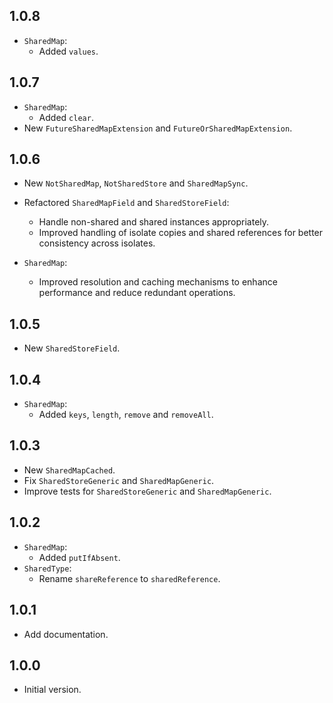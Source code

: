 ## 1.0.8

- `SharedMap`:
  - Added `values`.

## 1.0.7

- `SharedMap`:
  - Added `clear`.
- New `FutureSharedMapExtension` and `FutureOrSharedMapExtension`.

## 1.0.6

- New `NotSharedMap`, `NotSharedStore` and `SharedMapSync`.

- Refactored `SharedMapField` and `SharedStoreField`:
  - Handle non-shared and shared instances appropriately.
  - Improved handling of isolate copies and shared references for better consistency across isolates.
 
- `SharedMap`:
  - Improved resolution and caching mechanisms to enhance performance and reduce redundant operations.

## 1.0.5

- New `SharedStoreField`.

## 1.0.4

- `SharedMap`:
  - Added `keys`, `length`, `remove` and `removeAll`.

## 1.0.3

- New `SharedMapCached`.
- Fix `SharedStoreGeneric` and `SharedMapGeneric`.
- Improve tests for `SharedStoreGeneric` and `SharedMapGeneric`.

## 1.0.2

- `SharedMap`:
  - Added `putIfAbsent`.
- `SharedType`:
  - Rename `shareReference` to `sharedReference`.

## 1.0.1

- Add documentation.

## 1.0.0

- Initial version.
